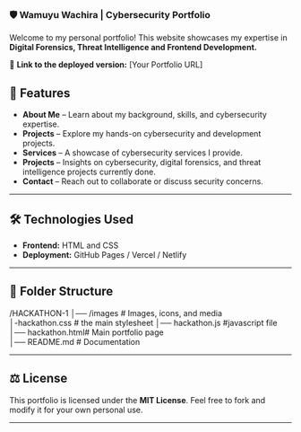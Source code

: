 
### 🛡️ Wamuyu Wachira | Cybersecurity Portfolio  

Welcome to my personal portfolio! This website showcases my expertise in **Digital Forensics, Threat Intelligence and Frontend Development.**  

🚀 **Link to the deployed version:** 
[Your Portfolio URL]  


## 📌 Features  

- **About Me** – Learn about my background, skills, and cybersecurity expertise.  
- **Projects** – Explore my hands-on cybersecurity and development projects.  
- **Services** – A showcase of cybersecurity services I provide.  
- **Projects** – Insights on cybersecurity, digital forensics, and threat intelligence projects currently done.  
- **Contact** – Reach out to collaborate or discuss security concerns.  

---

## 🛠️ Technologies Used  

- **Frontend:** HTML and CSS 
- **Deployment:** GitHub Pages / Vercel / Netlify  

---

## 📂 Folder Structure  


/HACKATHON-1
│── /images       # Images, icons, and media  
│-hackathon.css   # the main stylesheet
│── hackathon.js  #javascript file
│── hackathon.html# Main portfolio page  
│── README.md     # Documentation  


---

## ⚖️ License  

This portfolio is licensed under the **MIT License**. Feel free to fork and modify it for your own personal use.  

---
